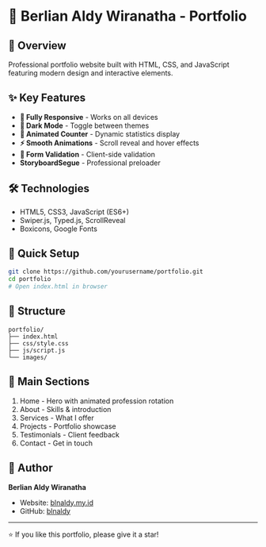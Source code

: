 # 🚀 Berlian Aldy Wiranatha - Portfolio

## 🌟 Overview

Professional portfolio website built with HTML, CSS, and JavaScript featuring modern design and interactive elements.

## ✨ Key Features

- **📱 Fully Responsive** - Works on all devices
- **🌙 Dark Mode** - Toggle between themes
- **🎯 Animated Counter** - Dynamic statistics display
- **⚡ Smooth Animations** - Scroll reveal and hover effects
- **📝 Form Validation** - Client-side validation
- **StoryboardSegue** - Professional preloader

## 🛠 Technologies

- HTML5, CSS3, JavaScript (ES6+)
- Swiper.js, Typed.js, ScrollReveal
- Boxicons, Google Fonts

## 🚀 Quick Setup

```bash
git clone https://github.com/yourusername/portfolio.git
cd portfolio
# Open index.html in browser
```

## 📁 Structure

```
portfolio/
├── index.html
├── css/style.css
├── js/script.js
└── images/
```

## 🎨 Main Sections

1. Home - Hero with animated profession rotation
2. About - Skills & introduction
3. Services - What I offer
4. Projects - Portfolio showcase
5. Testimonials - Client feedback
6. Contact - Get in touch

## 👤 Author

**Berlian Aldy Wiranatha**
- Website: [blnaldy.my.id](https://blnaldy.my.id)
- GitHub: [blnaldy](https://github.com/blnaldy)

---

⭐ If you like this portfolio, please give it a star!

